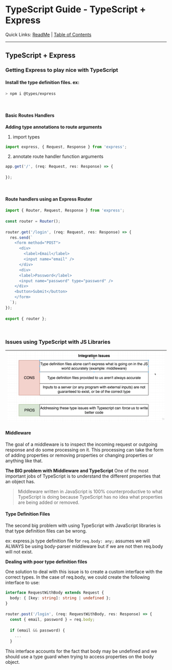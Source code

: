 # TypeScript Guide - TypeScript + Express
Quick Links: [ReadMe](../README.md) | [Table of Contents](./docs/00-index.md)

---

## TypeScript + Express

### Getting Express to play nice with TypeScript 

#### Install the type definition files. ex:

```sh
> npm i @types/express
```

<br />

#### Basic Routes Handlers

**Adding type annotations to route arguments**

1. import types
```ts
import express, { Request, Response } from 'express';
```

2. annotate route handler function arguments
```ts
app.get('/', (req: Request, res: Response) => {

});
```

<br />

#### Route handlers using an Express Router

```ts
import { Router, Request, Response } from 'express';

const router = Router();

router.get('/login', (req: Request, res: Response) => {
  res.send(`
    <form method="POST">
      <div>
        <label>Email</label>
        <input name="email" />
      </div>
      <div>
      <label>Password</label>
      <input name="password" type="password" />
    </div>
    <button>Submit</button>
    </form>
  `);
});

export { router };
```

<br />

### Issues using TypeScript with JS Libraries

|![](./screenshots/18-integration-issues.png)
|--

#### Middleware

The goal of a middleware is to inspect the incoming request or outgoing response and do some processing on it. This processing can take the form of adding properties or removing properties or changing properties or anything like that.

**The BIG problem with Middleware and TypeScript**
One of the most important jobs of TypeScript is to understand the different properties that an object has.

> Middleware written in JavaScript is 100% counterproductive to what TypeScript is doing because TypeScript has no idea what properties are being added or removed.

#### Type Definition Files

The second big problem with using TypeScript with JavaScript libraries is that type definition files can be wrong.

ex: express.js type definition file for `req.body: any;` assumes we will ALWAYS be using body-parser middleware but if we are not then req.body will not exist.

**Dealing with poor type definition files**

One solution to deal with this issue is to create a custom interface with the correct types. In the case of req.body, we could create the following interface to use:

```ts
interface RequestWithBody extends Request {
  body: { [key: string]: string | undefined };
}

router.post('/login', (req: RequestWithBody, res: Response) => {
  const { email, password } = req.body;

  if (email && password) {
    ...
  }
```

This interface accounts for the fact that body may be undefined and we should use a type guard when trying to access properties on the body object.






<br />


